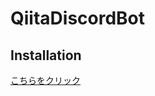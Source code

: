 # QiitaDiscordBot


## Installation
[こちらをクリック](https://qiita.com/daiki04752/items/0ca1ad6b8f3051c602e3)
